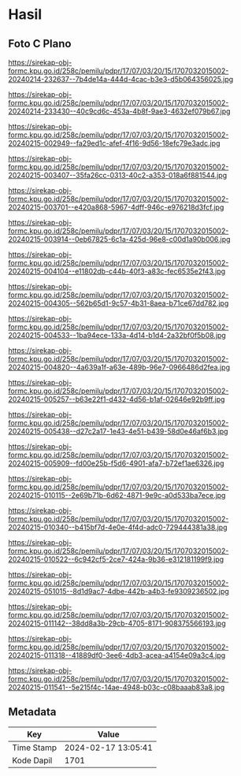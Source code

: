# Hasil

## Foto C Plano

https://sirekap-obj-formc.kpu.go.id/258c/pemilu/pdpr/17/07/03/20/15/1707032015002-20240214-232637--7b4de14a-444d-4cac-b3e3-d5b064356025.jpg

https://sirekap-obj-formc.kpu.go.id/258c/pemilu/pdpr/17/07/03/20/15/1707032015002-20240214-233430--40c9cd6c-453a-4b8f-9ae3-4632ef079b67.jpg

https://sirekap-obj-formc.kpu.go.id/258c/pemilu/pdpr/17/07/03/20/15/1707032015002-20240215-002949--fa29ed1c-afef-4f16-9d56-18efc79e3adc.jpg

https://sirekap-obj-formc.kpu.go.id/258c/pemilu/pdpr/17/07/03/20/15/1707032015002-20240215-003407--35fa26cc-0313-40c2-a353-018a6f881544.jpg

https://sirekap-obj-formc.kpu.go.id/258c/pemilu/pdpr/17/07/03/20/15/1707032015002-20240215-003701--e420a868-5967-4dff-946c-e976218d3fcf.jpg

https://sirekap-obj-formc.kpu.go.id/258c/pemilu/pdpr/17/07/03/20/15/1707032015002-20240215-003914--0eb67825-6c1a-425d-96e8-c00d1a90b006.jpg

https://sirekap-obj-formc.kpu.go.id/258c/pemilu/pdpr/17/07/03/20/15/1707032015002-20240215-004104--e11802db-c44b-40f3-a83c-fec6535e2f43.jpg

https://sirekap-obj-formc.kpu.go.id/258c/pemilu/pdpr/17/07/03/20/15/1707032015002-20240215-004305--562b65d1-9c57-4b31-8aea-b71ce67dd782.jpg

https://sirekap-obj-formc.kpu.go.id/258c/pemilu/pdpr/17/07/03/20/15/1707032015002-20240215-004533--1ba94ece-133a-4d14-b1d4-2a32bf0f5b08.jpg

https://sirekap-obj-formc.kpu.go.id/258c/pemilu/pdpr/17/07/03/20/15/1707032015002-20240215-004820--4a639a1f-a63e-489b-96e7-0966486d2fea.jpg

https://sirekap-obj-formc.kpu.go.id/258c/pemilu/pdpr/17/07/03/20/15/1707032015002-20240215-005257--b63e22f1-d432-4d56-b1af-02646e92b9ff.jpg

https://sirekap-obj-formc.kpu.go.id/258c/pemilu/pdpr/17/07/03/20/15/1707032015002-20240215-005438--d27c2a17-1e43-4e51-b439-58d0e46af6b3.jpg

https://sirekap-obj-formc.kpu.go.id/258c/pemilu/pdpr/17/07/03/20/15/1707032015002-20240215-005909--fd00e25b-f5d6-4901-afa7-b72ef1ae6326.jpg

https://sirekap-obj-formc.kpu.go.id/258c/pemilu/pdpr/17/07/03/20/15/1707032015002-20240215-010115--2e69b71b-6d62-4871-9e9c-a0d533ba7ece.jpg

https://sirekap-obj-formc.kpu.go.id/258c/pemilu/pdpr/17/07/03/20/15/1707032015002-20240215-010340--b415bf7d-4e0e-4f4d-adc0-729444381a38.jpg

https://sirekap-obj-formc.kpu.go.id/258c/pemilu/pdpr/17/07/03/20/15/1707032015002-20240215-010522--6c942cf5-2ce7-424a-9b36-e312181199f9.jpg

https://sirekap-obj-formc.kpu.go.id/258c/pemilu/pdpr/17/07/03/20/15/1707032015002-20240215-051015--8d1d9ac7-4dbe-442b-a4b3-fe9309236502.jpg

https://sirekap-obj-formc.kpu.go.id/258c/pemilu/pdpr/17/07/03/20/15/1707032015002-20240215-011142--38dd8a3b-29cb-4705-8171-908375566193.jpg

https://sirekap-obj-formc.kpu.go.id/258c/pemilu/pdpr/17/07/03/20/15/1707032015002-20240215-011318--41889df0-3ee6-4db3-acea-a4154e09a3c4.jpg

https://sirekap-obj-formc.kpu.go.id/258c/pemilu/pdpr/17/07/03/20/15/1707032015002-20240215-011541--5e215f4c-14ae-4948-b03c-c08baaab83a8.jpg


## Metadata

| Key        | Value               |
| ---------- | ------------------- |
| Time Stamp | 2024-02-17 13:05:41 |
| Kode Dapil | 1701                |



